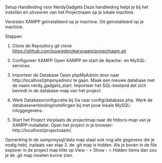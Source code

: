 
Setup Handleiding voor NerdyGadgets
Deze handleiding helpt je bij het instellen en uitvoeren van het Projectnaam op je lokale machine.

Vereisten
XAMPP geïnstalleerd op je machine.
Git geïnstalleerd op je machine.

Stappen
1. Clone de Repository
git clone https://github.com/jouwgebruikersnaam/projectnaam.git

2. Configureer XAMPP
Open XAMPP en start de Apache- en MySQL-services.

3. Importeer de Database
Open phpMyAdmin door naar http://localhost/phpmyadmin/ te gaan.
Maak een nieuwe database met de naam nerdy_gadgets_start.
Importeer het SQL-bestand dat zich bevindt in de database-map van het project.

4. Werk Databaseconfiguratie bij
Ga naar config/database.php.
Werk de databaseverbindinginstellingen bij met jouw lokale MySQL-inloggegevens.

5. Start het Project
Verplaats de projectmap naar de htdocs-map van je XAMPP-installatie.
Open het project in je browser: http://localhost/projectnaam/.

Opmerking
In de xamp/mysql/data map staat ook nog alle gegevens die je nodig hebt, inplaats van stap 3. 
de .git map is hidden. Als je boven in de file explorer in de project map klikt op View - > Show - > Hidden items dan zou je de .git map moeten kunne zien.




